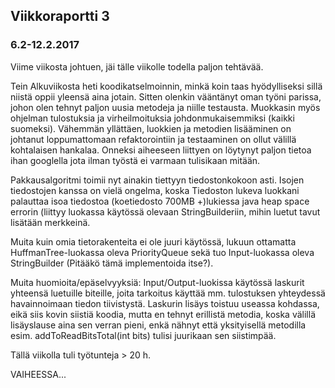 ## Viikkoraportti 3

### 6.2-12.2.2017 ###

Viime viikosta johtuen, jäi tälle viikolle todella paljon tehtävää. 

Tein Alkuviikosta heti koodikatselmoinnin, minkä koin taas hyödylliseksi sillä niistä oppii yleensä aina jotain. Sitten olenkin vääntänyt oman työni parissa, johon olen tehnyt paljon uusia metodeja ja niille testausta. Muokkasin myös ohjelman tulostuksia ja virheilmoituksia johdonmukaisemmiksi (kaikki suomeksi). Vähemmän yllättäen, luokkien ja metodien lisääminen on johtanut loppumattomaan refaktorointiin ja testaaminen on ollut välillä kohtalaisen hankalaa. Onneksi aiheeseen liittyen on löytynyt paljon tietoa ihan googlella jota ilman työstä ei varmaan tulisikaan mitään. 

Pakkausalgoritmi toimii nyt ainakin tiettyyn tiedostonkokoon asti. Isojen tiedostojen kanssa on vielä ongelma, koska Tiedoston lukeva luokkani palauttaa isoa tiedostoa (koetiedosto 700MB +)lukiessa java heap space errorin (liittyy luokassa käytössä olevaan StringBuilderiin, mihin luetut tavut lisätään merkkeinä.

Muita kuin omia tietorakenteita ei ole juuri käytössä, lukuun ottamatta HuffmanTree-luokassa oleva PriorityQueue sekä tuo Input-luokassa oleva StringBuilder (Pitääkö tämä implementoida itse?). 

Muita huomioita/epäselvyyksiä: Input/Output-luokissa käytössä laskurit yhteensä luetuille biteille, joita tarkoitus käyttää mm. tulostuksen yhteydessä havainnoimaan tiedon tiivistystä. Laskurin lisäys toistuu useassa kohdassa, eikä siis kovin siistiä koodia, mutta en tehnyt erillistä metodia, koska välillä lisäyslause aina sen verran pieni, enkä nähnyt että yksityisellä metodilla esim. addToReadBitsTotal(int bits) tulisi juurikaan sen siistimpää.

Tällä viikolla tuli työtunteja > 20 h.

VAIHEESSA...
